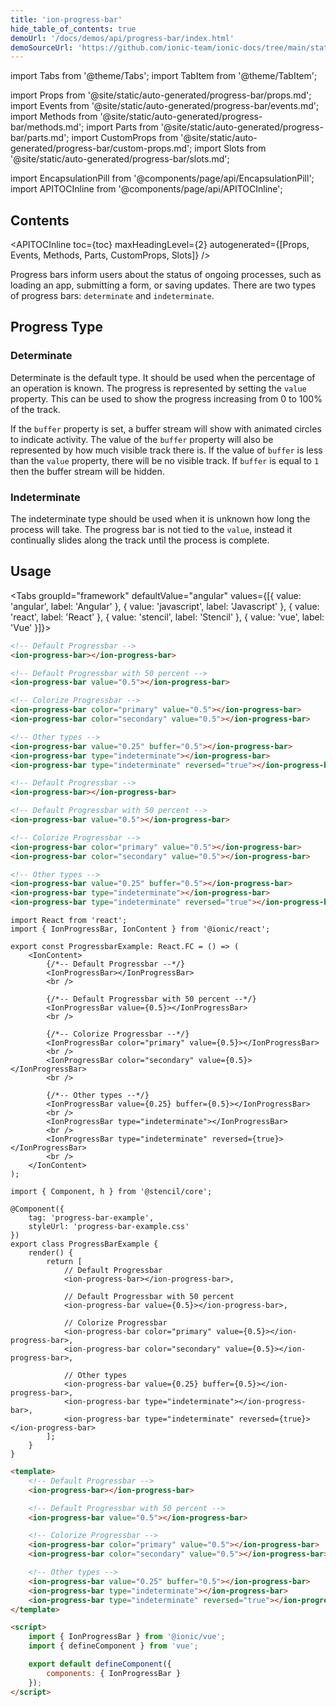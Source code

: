 ```yaml
---
title: 'ion-progress-bar'
hide_table_of_contents: true
demoUrl: '/docs/demos/api/progress-bar/index.html'
demoSourceUrl: 'https://github.com/ionic-team/ionic-docs/tree/main/static/demos/api/progress-bar/index.html'
---
```


import Tabs from '@theme/Tabs';
import TabItem from '@theme/TabItem';

import Props from '@site/static/auto-generated/progress-bar/props.md';
import Events from '@site/static/auto-generated/progress-bar/events.md';
import Methods from '@site/static/auto-generated/progress-bar/methods.md';
import Parts from '@site/static/auto-generated/progress-bar/parts.md';
import CustomProps from '@site/static/auto-generated/progress-bar/custom-props.md';
import Slots from '@site/static/auto-generated/progress-bar/slots.md';

<head>
  <title>Progress Bar | Horizontal App Progress Bar for Loading Indicator</title>
  <meta name="description" content="ion-progress-bars are horizontal loading indicators that inform users about the status of ongoing app processes—such as submitting a form or saving updates." />
</head>

import EncapsulationPill from '@components/page/api/EncapsulationPill';
import APITOCInline from '@components/page/api/APITOCInline';

<EncapsulationPill type="shadow" />

<h2 className="table-of-contents__title">Contents</h2>

<APITOCInline
toc={toc}
maxHeadingLevel={2}
autogenerated={[Props, Events, Methods, Parts, CustomProps, Slots]}
/>

Progress bars inform users about the status of ongoing processes, such as loading an app, submitting a form, or saving updates. There are two types of progress bars: `determinate` and `indeterminate`.

## Progress Type

### Determinate

Determinate is the default type. It should be used when the percentage of an operation is known. The progress is represented by setting the `value` property. This can be used to show the progress increasing from 0 to 100% of the track.

If the `buffer` property is set, a buffer stream will show with animated circles to indicate activity. The value of the `buffer` property will also be represented by how much visible track there is. If the value of `buffer` is less than the `value` property, there will be no visible track. If `buffer` is equal to `1` then the buffer stream will be hidden.

### Indeterminate

The indeterminate type should be used when it is unknown how long the process will take. The progress bar is not tied to the `value`, instead it continually slides along the track until the process is complete.

## Usage

<Tabs groupId="framework" defaultValue="angular" values={[{ value: 'angular', label: 'Angular' }, { value: 'javascript', label: 'Javascript' }, { value: 'react', label: 'React' }, { value: 'stencil', label: 'Stencil' }, { value: 'vue', label: 'Vue' }]}>

<TabItem value="angular">

```html
<!-- Default Progressbar -->
<ion-progress-bar></ion-progress-bar>

<!-- Default Progressbar with 50 percent -->
<ion-progress-bar value="0.5"></ion-progress-bar>

<!-- Colorize Progressbar -->
<ion-progress-bar color="primary" value="0.5"></ion-progress-bar>
<ion-progress-bar color="secondary" value="0.5"></ion-progress-bar>

<!-- Other types -->
<ion-progress-bar value="0.25" buffer="0.5"></ion-progress-bar>
<ion-progress-bar type="indeterminate"></ion-progress-bar>
<ion-progress-bar type="indeterminate" reversed="true"></ion-progress-bar>
```

</TabItem>

<TabItem value="javascript">

```html
<!-- Default Progressbar -->
<ion-progress-bar></ion-progress-bar>

<!-- Default Progressbar with 50 percent -->
<ion-progress-bar value="0.5"></ion-progress-bar>

<!-- Colorize Progressbar -->
<ion-progress-bar color="primary" value="0.5"></ion-progress-bar>
<ion-progress-bar color="secondary" value="0.5"></ion-progress-bar>

<!-- Other types -->
<ion-progress-bar value="0.25" buffer="0.5"></ion-progress-bar>
<ion-progress-bar type="indeterminate"></ion-progress-bar>
<ion-progress-bar type="indeterminate" reversed="true"></ion-progress-bar>
```

</TabItem>

<TabItem value="react">

```tsx
import React from 'react';
import { IonProgressBar, IonContent } from '@ionic/react';

export const ProgressbarExample: React.FC = () => (
	<IonContent>
		{/*-- Default Progressbar --*/}
		<IonProgressBar></IonProgressBar>
		<br />

		{/*-- Default Progressbar with 50 percent --*/}
		<IonProgressBar value={0.5}></IonProgressBar>
		<br />

		{/*-- Colorize Progressbar --*/}
		<IonProgressBar color="primary" value={0.5}></IonProgressBar>
		<br />
		<IonProgressBar color="secondary" value={0.5}></IonProgressBar>
		<br />

		{/*-- Other types --*/}
		<IonProgressBar value={0.25} buffer={0.5}></IonProgressBar>
		<br />
		<IonProgressBar type="indeterminate"></IonProgressBar>
		<br />
		<IonProgressBar type="indeterminate" reversed={true}></IonProgressBar>
		<br />
	</IonContent>
);
```

</TabItem>

<TabItem value="stencil">

```tsx
import { Component, h } from '@stencil/core';

@Component({
	tag: 'progress-bar-example',
	styleUrl: 'progress-bar-example.css'
})
export class ProgressBarExample {
	render() {
		return [
			// Default Progressbar
			<ion-progress-bar></ion-progress-bar>,

			// Default Progressbar with 50 percent
			<ion-progress-bar value={0.5}></ion-progress-bar>,

			// Colorize Progressbar
			<ion-progress-bar color="primary" value={0.5}></ion-progress-bar>,
			<ion-progress-bar color="secondary" value={0.5}></ion-progress-bar>,

			// Other types
			<ion-progress-bar value={0.25} buffer={0.5}></ion-progress-bar>,
			<ion-progress-bar type="indeterminate"></ion-progress-bar>,
			<ion-progress-bar type="indeterminate" reversed={true}></ion-progress-bar>
		];
	}
}
```

</TabItem>

<TabItem value="vue">

```html
<template>
	<!-- Default Progressbar -->
	<ion-progress-bar></ion-progress-bar>

	<!-- Default Progressbar with 50 percent -->
	<ion-progress-bar value="0.5"></ion-progress-bar>

	<!-- Colorize Progressbar -->
	<ion-progress-bar color="primary" value="0.5"></ion-progress-bar>
	<ion-progress-bar color="secondary" value="0.5"></ion-progress-bar>

	<!-- Other types -->
	<ion-progress-bar value="0.25" buffer="0.5"></ion-progress-bar>
	<ion-progress-bar type="indeterminate"></ion-progress-bar>
	<ion-progress-bar type="indeterminate" reversed="true"></ion-progress-bar>
</template>

<script>
	import { IonProgressBar } from '@ionic/vue';
	import { defineComponent } from 'vue';

	export default defineComponent({
		components: { IonProgressBar }
	});
</script>
```

</TabItem>

</Tabs>

<Props />
<Events />
<Methods />
<Parts />
<CustomProps />
<Slots />
